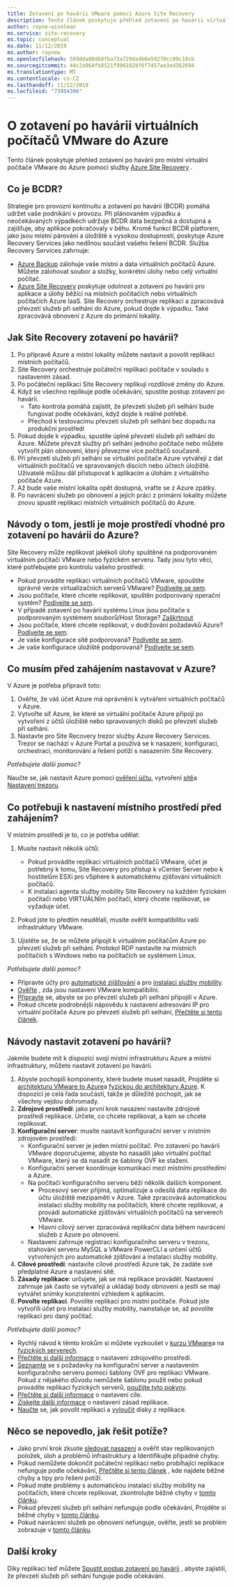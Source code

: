 ```yaml
---
title: Zotavení po havárii VMware pomocí Azure Site Recovery
description: Tento článek poskytuje přehled zotavení po havárii virtuálních počítačů VMware do Azure pomocí služby Azure Site Recovery.
author: rayne-wiselman
ms.service: site-recovery
ms.topic: conceptual
ms.date: 11/12/2019
ms.author: raynew
ms.openlocfilehash: 589dda80d68fba73a729da4b6e59270cc09c18cb
ms.sourcegitcommit: 44c2a964fb8521f9961928f6f7457ae3ed362694
ms.translationtype: MT
ms.contentlocale: cs-CZ
ms.lasthandoff: 11/12/2019
ms.locfileid: "73954396"
---
```

# <a name="about-disaster-recovery-of-vmware-vms-to-azure"></a>O zotavení po havárii virtuálních počítačů VMware do Azure

Tento článek poskytuje přehled zotavení po havárii pro místní virtuální počítače VMware do Azure pomocí služby [Azure Site Recovery](site-recovery-overview.md) .

## <a name="what-is-bcdr"></a>Co je BCDR?

Strategie pro provozní kontinuitu a zotavení po havárii (BCDR) pomáhá udržet vaše podnikání v provozu. Při plánovaném výpadku a neočekávaných výpadkech udržuje BCDR data bezpečná a dostupná a zajišťuje, aby aplikace pokračovaly v běhu. Kromě funkcí BCDR platforem, jako jsou místní párování a úložiště s vysokou dostupností, poskytuje Azure Recovery Services jako nedílnou součást vašeho řešení BCDR. Služba Recovery Services zahrnuje: 

- [Azure Backup](https://docs.microsoft.com/azure/backup/backup-introduction-to-azure-backup) zálohuje vaše místní a data virtuálních počítačů Azure. Můžete zálohovat soubor a složky, konkrétní úlohy nebo celý virtuální počítač. 
- [Azure Site Recovery](site-recovery-overview.md) poskytuje odolnost a zotavení po havárii pro aplikace a úlohy běžící na místních počítačích nebo virtuálních počítačích Azure IaaS. Site Recovery orchestruje replikaci a zpracovává převzetí služeb při selhání do Azure, pokud dojde k výpadku. Také zpracovává obnovení z Azure do primární lokality. 

## <a name="how-does-site-recovery-do-disaster-recovery"></a>Jak Site Recovery zotavení po havárii?

1. Po přípravě Azure a místní lokality můžete nastavit a povolit replikaci místních počítačů.
2. Site Recovery orchestruje počáteční replikaci počítače v souladu s nastavením zásad.
3. Po počáteční replikaci Site Recovery replikují rozdílové změny do Azure. 
4. Když se všechno replikuje podle očekávání, spustíte postup zotavení po havárii.
    - Tato kontrola pomáhá zajistit, že převzetí služeb při selhání bude fungovat podle očekávání, když dojde k reálné potřebě.
    - Přechod k testovacímu převzetí služeb při selhání bez dopadu na produkční prostředí
5. Pokud dojde k výpadku, spustíte úplné převzetí služeb při selhání do Azure. Můžete převzít služby při selhání jednoho počítače nebo můžete vytvořit plán obnovení, který převezme více počítačů současně.
6. Při převzetí služeb při selhání se virtuální počítače Azure vytvářejí z dat virtuálních počítačů ve spravovaných discích nebo účtech úložiště. Uživatelé můžou dál přistupovat k aplikacím a úlohám z virtuálního počítače Azure.
7. Až bude vaše místní lokalita opět dostupná, vraťte se z Azure zpátky.
8. Po navrácení služeb po obnovení a jejich práci z primární lokality můžete znovu spustit replikaci místních virtuálních počítačů do Azure.


## <a name="how-do-i-know-if-my-environment-is-suitable-for-disaster-recovery-to-azure"></a>Návody o tom, jestli je moje prostředí vhodné pro zotavení po havárii do Azure?

Site Recovery může replikovat jakékoli úlohy spuštěné na podporovaném virtuálním počítači VMware nebo fyzickém serveru. Tady jsou tyto věci, které potřebujete pro kontrolu vašeho prostředí:

- Pokud provádíte replikaci virtuálních počítačů VMware, spouštíte správné verze virtualizačních serverů VMware? [Podívejte se sem](vmware-physical-azure-support-matrix.md#on-premises-virtualization-servers).
- Jsou počítače, které chcete replikovat, spuštěn podporovaný operační systém? [Podívejte se sem](vmware-physical-azure-support-matrix.md#replicated-machines).
- V případě zotavení po havárii systému Linux jsou počítače s podporovaným systémem souborů/Host Storage? [Zaškrtnout](vmware-physical-azure-support-matrix.md#linux-file-systemsguest-storage)
- Jsou počítače, které chcete replikovat, v dodržování požadavků Azure? [Podívejte se sem](vmware-physical-azure-support-matrix.md#azure-vm-requirements).
- Je vaše konfigurace sítě podporovaná? [Podívejte se sem](vmware-physical-azure-support-matrix.md#network).
- Je vaše konfigurace úložiště podporovaná? [Podívejte se sem](vmware-physical-azure-support-matrix.md#storage).


## <a name="what-do-i-need-to-set-up-in-azure-before-i-start"></a>Co musím před zahájením nastavovat v Azure?

V Azure je potřeba připravit toto:

1. Ověřte, že váš účet Azure má oprávnění k vytváření virtuálních počítačů v Azure.
2. Vytvořte síť Azure, ke které se virtuální počítače Azure připojí po vytvoření z účtů úložiště nebo spravovaných disků po převzetí služeb při selhání.
3. Nastavte pro Site Recovery trezor služby Azure Recovery Services. Trezor se nachází v Azure Portal a používá se k nasazení, konfiguraci, orchestraci, monitorování a řešení potíží s nasazením Site Recovery.

*Potřebujete další pomoc?*

Naučte se, jak nastavit Azure pomocí [ověření účtu](tutorial-prepare-azure.md#verify-account-permissions), vytvoření [sítě](tutorial-prepare-azure.md#set-up-an-azure-network)a [Nastavení trezoru](tutorial-prepare-azure.md#create-a-recovery-services-vault).



## <a name="what-do-i-need-to-set-up-on-premises-before-i-start"></a>Co potřebuji k nastavení místního prostředí před zahájením?

V místním prostředí je to, co je potřeba udělat:

1. Musíte nastavit několik účtů:

    - Pokud provádíte replikaci virtuálních počítačů VMware, účet je potřebný k tomu, Site Recovery pro přístup k vCenter Server nebo k hostitelům ESXi pro vSphere k automatickému zjišťování virtuálních počítačů.
    - K instalaci agenta služby mobility Site Recovery na každém fyzickém počítači nebo VIRTUÁLNÍm počítači, který chcete replikovat, se vyžaduje účet.

2. Pokud jste to předtím neudělali, musíte ověřit kompatibilitu vaší infrastruktury VMware.
3. Ujistěte se, že se můžete připojit k virtuálním počítačům Azure po převzetí služeb při selhání. Protokol RDP nastavíte na místních počítačích s Windows nebo na počítačích se systémem Linux.

*Potřebujete další pomoc?*
- Připravte účty pro [automatické zjišťování](vmware-azure-tutorial-prepare-on-premises.md#prepare-an-account-for-automatic-discovery) a pro [instalaci služby mobility](vmware-azure-tutorial-prepare-on-premises.md#prepare-an-account-for-mobility-service-installation).
- [Ověřte](vmware-azure-tutorial-prepare-on-premises.md#check-vmware-requirements) , zda jsou nastavení VMware kompatibilní.
- [Připravte](vmware-azure-tutorial-prepare-on-premises.md#prepare-to-connect-to-azure-vms-after-failover) se, abyste se po převzetí služeb při selhání připojili v Azure.
- Pokud chcete podrobnější nápovědu k nastavení adresování IP pro virtuální počítače Azure po převzetí služeb při selhání, [Přečtěte si tento článek](concepts-on-premises-to-azure-networking.md).

## <a name="how-do-i-set-up-disaster-recovery"></a>Návody nastavit zotavení po havárii?

Jakmile budete mít k dispozici svoji místní infrastrukturu Azure a místní infrastruktury, můžete nastavit zotavení po havárii.

1. Abyste pochopili komponenty, které budete muset nasadit, Projděte si [architekturu VMware to Azure](vmware-azure-architecture.md)a [fyzickou do architektury Azure](physical-azure-architecture.md). K dispozici je celá řada součástí, takže je důležité pochopit, jak se všechny vejdou dohromady.
2. **Zdrojové prostředí**: jako první krok nasazení nastavíte zdrojové prostředí replikace. Určete, co chcete replikovat, a kam se chcete replikovat.
3. **Konfigurační server**: musíte nastavit konfigurační server v místním zdrojovém prostředí:
    - Konfigurační server je jeden místní počítač. Pro zotavení po havárii VMware doporučujeme, abyste ho nasadili jako virtuální počítač VMware, který se dá nasadit ze šablony OVF ke stažení.
    - Konfigurační server koordinuje komunikaci mezi místními prostředími a Azure.
    - Na počítači konfiguračního serveru běží několik dalších komponent.
        - Procesový server přijímá, optimalizuje a odesílá data replikace do účtu úložiště mezipaměti v Azure. Také zpracovává automatickou instalaci služby mobility na počítačích, které chcete replikovat, a provádí automatické zjišťování virtuálních počítačů na serverech VMware.
        - Hlavní cílový server zpracovává replikační data během navrácení služeb z Azure po obnovení.
    - Nastavení zahrnuje registraci konfiguračního serveru v trezoru, stahování serveru MySQL a VMware PowerCLI a určení účtů vytvořených pro automatické zjišťování a instalaci služby mobility.
4. **Cílové prostředí**: nastavíte cílové prostředí Azure tak, že zadáte své předplatné Azure a nastavení sítě.
5. **Zásady replikace**: určujete, jak se má replikace provádět. Nastavení zahrnuje jak často se vytvářejí a ukládají body obnovení a jestli se mají vytvářet snímky konzistentní vzhledem k aplikacím.
6. **Povolte replikaci**. Povolíte replikaci pro místní počítače. Pokud jste vytvořili účet pro instalaci služby mobility, nainstaluje se, až povolíte replikaci pro daný počítač. 

*Potřebujete další pomoc?*

- Rychlý návod k těmto krokům si můžete vyzkoušet v [kurzu VMware](vmware-azure-tutorial.md)a na [fyzických serverech](physical-azure-disaster-recovery.md).
- [Přečtěte si další informace](vmware-azure-set-up-source.md) o nastavení zdrojového prostředí.
- [Seznamte](vmware-azure-deploy-configuration-server.md) se s požadavky na konfigurační server a nastavením konfiguračního serveru pomocí šablony OVF pro replikaci VMware. Pokud z nějakého důvodu nemůžete šablonu použít nebo pokud provádíte replikaci fyzických serverů, [použijte tyto pokyny](physical-azure-set-up-source.md#set-up-the-source-environment).
- [Přečtěte si další informace](vmware-azure-set-up-target.md) o nastavení cíle.
- [Získejte další informace](vmware-azure-set-up-replication.md) o nastavení zásad replikace.
- [Naučte](vmware-azure-enable-replication.md) se, jak povolit replikaci a [vyloučit](vmware-azure-exclude-disk.md) disky z replikace.


## <a name="something-went-wrong-how-do-i-troubleshoot"></a>Něco se nepovedlo, jak řešit potíže?

- Jako první krok zkuste [sledovat nasazení](site-recovery-monitor-and-troubleshoot.md) a ověřit stav replikovaných položek, úloh a problémů infrastruktury a Identifikujte případné chyby.
- Pokud nemůžete dokončit počáteční replikaci nebo probíhající replikace nefunguje podle očekávání, [Přečtěte si tento článek](vmware-azure-troubleshoot-replication.md) , kde najdete běžné chyby a tipy pro řešení potíží.
- Pokud máte problémy s automatickou instalací služby mobility na počítačích, které chcete replikovat, zkontrolujte běžné chyby v [tomto článku](vmware-azure-troubleshoot-push-install.md).
- Pokud převzetí služeb při selhání nefunguje podle očekávání, Projděte si běžné chyby v [tomto článku](site-recovery-failover-to-azure-troubleshoot.md).
- Pokud navrácení služeb po obnovení nefunguje, ověřte, jestli se problém zobrazuje v [tomto článku](vmware-azure-troubleshoot-failback-reprotect.md).



## <a name="next-steps"></a>Další kroky

Díky replikaci teď můžete [Spustit postup zotavení po havárii](tutorial-dr-drill-azure.md) , abyste zajistili, že převzetí služeb při selhání funguje podle očekávání. 
